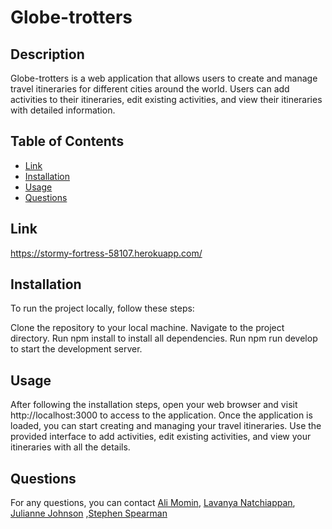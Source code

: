 # Globe-trotters


## Description

Globe-trotters is a web application that allows users to create and manage travel itineraries for different cities around the world. Users can add activities to their itineraries, edit existing activities, and view their itineraries with detailed information.


## Table of Contents

- [Link](#Link)
- [Installation](#installation)
- [Usage](#usage)
- [Questions](#questions)

## Link

https://stormy-fortress-58107.herokuapp.com/


## Installation

To run the project locally, follow these steps:

Clone the repository to your local machine.
Navigate to the project directory.
Run npm install to install all dependencies.
Run npm run develop to start the development server.

## Usage
After following the installation steps, open your web browser and visit http://localhost:3000 to access to the application. Once the application is loaded, you can start creating and managing your travel itineraries. Use the provided interface to add activities, edit existing activities, and view your itineraries with all the details.


## Questions

For any questions, you can contact [Ali Momin](https://github.com/alimomin7861), [Lavanya Natchiappan](https://github.com/lavanat), [Julianne Johnson](https://github.com/juella205) ,[Stephen Spearman](https://github.com/DenimB96/)

